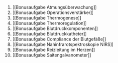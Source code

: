 1. [[Bonusaufgabe Atmungsüberwachung]]
2. [[Bonusaufgabe Operationsverstärker]]
3. [[Bonusaufgabe Thermogenese]]
4. [[Bonusaufgabe Thermoregulation]]
5. [[Bonusaufgabe Blutdruckkomponenten]]
6. [[Bonusaufgabe Blutdruckkatheter]]
7. [[Bonusaufgabe Compliance der Blutgefäße]]
8. [[Bonusaufgabe Nahinfrarotspektroskopie NIRS]]
9. [[Bonusaufgabe Reizleitung im Herzen]]
10. [[Bonusaufgabe Saitengalvanometer]]